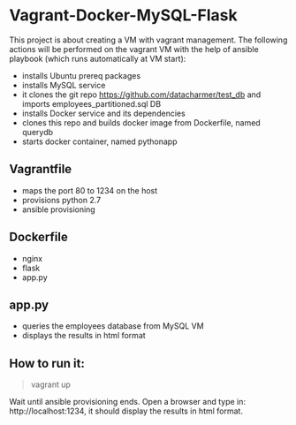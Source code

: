 # Vagrant-Docker-MySQL-Flask
This project is about creating a VM with vagrant management. 
The following actions will be performed on the vagrant VM with the help of ansible playbook (which runs automatically at VM start):
- installs Ubuntu prereq packages
- installs MySQL service
- it clones the git repo https://github.com/datacharmer/test_db and imports employees_partitioned.sql DB
- installs Docker service and its dependencies
- clones this repo and builds docker image from Dockerfile, named querydb
- starts docker container, named pythonapp

Vagrantfile
-----------
- maps the port 80 to 1234 on the host
- provisions python 2.7
- ansible provisioning

Dockerfile
----------
- nginx
- flask
- app.py

app.py
------
- queries the employees database from MySQL VM
- displays the results in html format

How to run it:
--------------

> vagrant up

Wait until ansible provisioning ends. Open a browser and type in: http://localhost:1234, it should display the results in html format.
